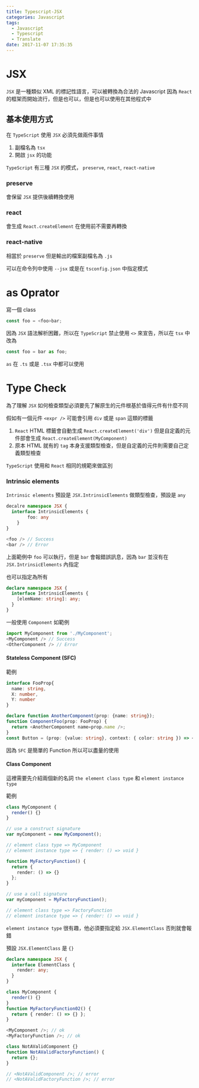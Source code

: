 ```yaml
---
title: Typescript-JSX
categories: Javascript
tags:
  - Javascript
  - Typescript
  - Translate
date: 2017-11-07 17:35:35
---
```


# JSX

`JSX` 是一種類似 XML 的標記性語言，可以被轉換為合法的 Javascript 因為 `React` 的框架而開始流行，但是也可以，但是也可以使用在其他程式中

## 基本使用方式

在 `TypeScript` 使用 `JSX` 必須先做兩件事情

1. 副檔名為 `tsx`
2. 開啟 `jsx` 的功能

`TypeScript` 有三種 `JSX` 的模式， `preserve`, `react`, `react-native`

### preserve

會保留 `JSX` 提供後續轉換使用

### react

會生成 `React.createElement` 在使用前不需要再轉換

### react-native

相當於 `preserve` 但是輸出的檔案副檔名為 `.js`

可以在命令列中使用 `--jsx` 或是在 `tsconfig.json` 中指定模式

# as Oprator

寫一個 class

```typescript
const foo = <foo>bar;
```

因為 `JSX` 語法解析困難，所以在 `TypeScript` 禁止使用 `<>` 來宣告，所以在 `tsx` 中改為

```typescript
const foo = bar as foo;
```

`as` 在 `.ts` 或是 `.tsx` 中都可以使用

# Type Check

為了理解 `JSX` 如何檢查類型必須要先了解原生的元件根基於值得元件有什麼不同

假如有一個元件 `<expr />` 可能會引用 `div` 或是 `span` 這類的標籤

1. `React` HTML 標籤會自動生成 `React.createElement('div')` 但是自定義的元件部會生成 `React.createElement(MyComponent)`
2. 原本 HTML 就有的 `tag` 本身支援類型檢查，但是自定義的元件則需要自己定義類型檢查

`TypeScript` 使用和 `React` 相同的規範來做區別

### Intrinsic elements

`Intrinsic elements` 預設是 `JSX.IntrinsicElements` 做類型檢查，預設是 `any`

```typescript
decalre namespace JSX {
  interface IntrinsicElements {
        foo: any
    }
}

<foo /> // Success
<bar /> // Error
```

上面範例中 `foo` 可以執行，但是 `bar` 會報錯誤訊息，因為 `bar` 並沒有在 `JSX.IntrinsicElements` 內指定

也可以指定為所有

```typescript
declare namespace JSX {
  interface IntrinsicElements {
    [elemName: string]: any;
  }
}
```

一般使用 `Component` 如範例

```typescript
import MyComponent from './MyComponent';
<MyComponent /> // Success
<OtherComponent /> // Error
```

#### Stateless Component (SFC)

範例

```typescript
interface FooProp{
  name: string,
  X: number,
  Y: number
}

declare function AnotherComponent(prop: {name: string});
function ComponentFoo(prop: FooProp) {
  return <AnotherComponent name=prop.name />;
}
const Button = (prop: {value: string}, context: { color: string }) => <button>
```

因為 `SFC` 是簡單的 Function 所以可以盡量的使用

#### Class Component

這裡需要先介紹兩個新的名詞 `the element class type` 和 `element instance type`

範例

```typescript
class MyComponent {
  render() {}
}

// use a construct signature
var myComponent = new MyComponent();

// element class type => MyComponent
// element instance type => { render: () => void }

function MyFactoryFunction() {
  return {
    render: () => {}
  };
}

// use a call signature
var myComponent = MyFactoryFunction();

// element class type => FactoryFunction
// element instance type => { render: () => void }
```

`element instance type` 很有趣，他必須要指定給 `JSX.ElementClass` 否則就會報錯

預設 `JSX.ElementClass` 是 `{}`

```typescript
declare namespace JSX {
  interface ElementClass {
    render: any;
  }
}

class MyComponent {
  render() {}
}
function MyFactoryFunction02() {
  return { render: () => {} };
}

<MyComponent />; // ok
<MyFactoryFunction />; // ok

class NotAValidComponent {}
function NotAValidFactoryFunction() {
  return {};
}

// <NotAValidComponent />; // error
// <NotAValidFactoryFunction />; // error
```
